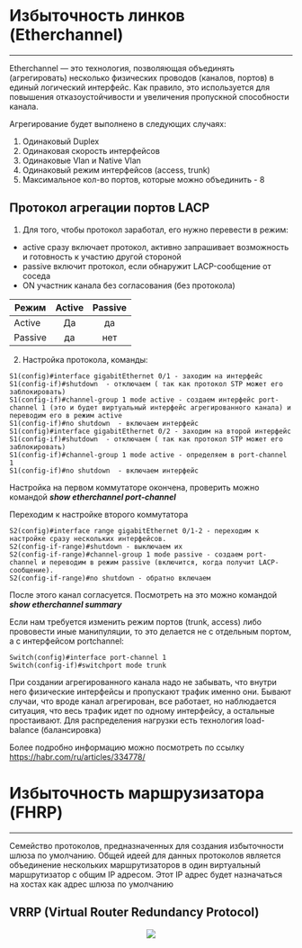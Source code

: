# Избыточность линков (Etherchannel) 
_ _ _
Etherchannel — это технология, позволяющая объединять (агрегировать) несколько физических проводов (каналов, портов) в единый логический интерфейс. Как правило, это используется для повышения отказоустойчивости и увеличения пропускной способности канала. 
  
Агрегирование будет выполнено в следующих случаях:
1. Одинаковый Duplex
2. Одинаковая скорость интерфейсов
3. Одинаковые Vlan и Native Vlan
4. Одинаковый режим интерфейсов (access, trunk)
5. Максимальное кол-во портов, которые можно объединить - 8

## Протокол агрегации портов LACP
1. Для того, чтобы протокол заработал, его нужно перевести в режим:
- active сразу включает протокол, активно запрашивает возможность и готовность к участию другой стороной
- passive включит протокол, если обнаружит LACP-сообщение от соседа
- ON участник канала без согласования (без протокола)

| Режим      | Active         | Passive |
| ------------- |:------------------:|:------------------:|
| Active    | Да | да | 
| Passive|  да | нет| 

2. Настройка протокола, команды:
```
S1(config)#interface gigabitEthernet 0/1 - заходим на интерфейс
S1(config-if)#shutdown  - отключаем ( так как протокол STP может его заблокировать)
S1(config-if)#channel-group 1 mode active - создаем интерфейс port-channel 1 (это и будет виртуальный интерфейс агрегированного канала) и переводим его в режим active
S1(config-if)#no shutdown  - включаем интерфейс
S1(config)#interface gigabitEthernet 0/2 - заходим на второй интерфейс
S1(config-if)#shutdown  - отключаем ( так как протокол STP может его заблокировать)
S1(config-if)#channel-group 1 mode active - определяем в port-channel 1
S1(config-if)#no shutdown  - включаем интерфейс
```
Настройка на первом коммутаторе окончена, проверить можно командой **_show_ _etherchannel_ _port-channel_** 
  

Переходим к настройке второго коммутатора
```
S2(config)#interface range gigabitEthernet 0/1-2 - переходим к настройке сразу нескольких интерфейсов.
S2(config-if-range)#shutdown - выключаем их
S2(config-if-range)#channel-group 1 mode passive - создаем port-channel и переводим в режим passive (включится, когда получит LACP-сообщение).
S2(config-if-range)#no shutdown - обратно включаем
````
После этого канал согласуется. Посмотреть на это можно командой **_show_ _etherchannel_ _summary_**
  
Если нам требуется изменить режим портов (trunk, access) либо прововести иные манипуляции, то это делается не с отдельным портом, а с интерфейсом portchannel:
```
Switch(config)#interface port-channel 1
Switch(config-if)#switchport mode trunk 
```
  
 При создании агрегированного канала надо не забывать, что внутри него физические интерфейсы и пропускают трафик именно они. Бывают случаи, что вроде канал агрегирован, все работает, но наблюдается ситуация, что весь трафик идет по одному интерфейсу, а остальные простаивают. Для распределения нагрузки есть технология load-balance (балансировка)
  
Более подробно информацию можно посмотреть по ссылку https://habr.com/ru/articles/334778/


# Избыточность маршрузизатора (FHRP)
_ _ _
Cемейство протоколов, предназначенных для создания избыточности шлюза по умолчанию. Общей идеей для данных протоколов является объединение нескольких маршрутизаторов в один виртуальный маршрутизатор с общим IP адресом. Этот IP адрес будет назначаться на хостах как адрес шлюза по умолчанию
  
##  VRRP (Virtual Router Redundancy Protocol)
<p align="center">
<image src="ttps://github.com/LLlMEJIb87/OTUS-learning/blob/master/14.%20Etherchannel%26FHRP/VRRP.PNG">
</p>
<div align="center">
